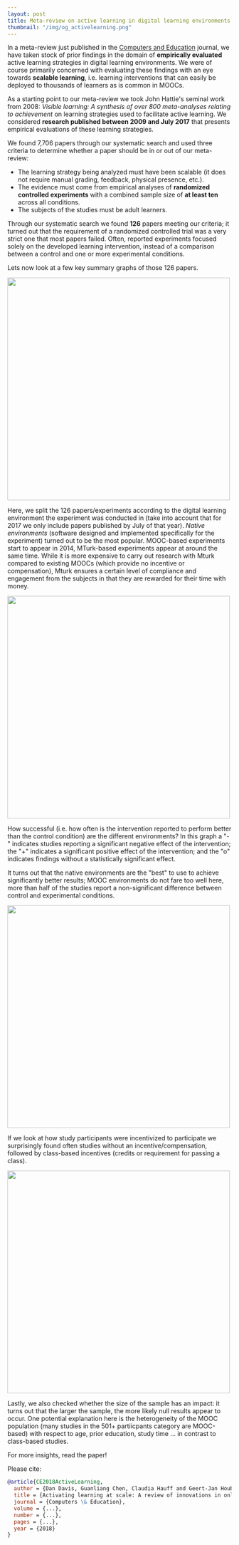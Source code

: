 ```yaml
---
layout: post
title: Meta-review on active learning in digital learning environments
thumbnail: "/img/og_activelearning.png"
---
```


In a meta-review just published in the [Computers and Education](https://www.sciencedirect.com/journal/computers-and-education) 
journal, we have taken stock of prior findings in the domain of **empirically evaluated** active learning strategies 
in digital learning environments. We were of course primarily concerned with evaluating these findings with an eye 
towards **scalable learning**, i.e. learning interventions that can easily be deployed to thousands of learners as is
common in MOOCs. 

As a starting point to our meta-review we took John Hattie's seminal work from 2008: _Visible learning: A synthesis of over 800 meta-analyses 
relating to achievement_ on learning strategies used to facilitate active learning. 
We considered **research published between 2009 and July 2017** that presents empirical evaluations of these learning strategies.

We found 7,706 papers through our systematic search and used three criteria to determine whether a paper should be
in or out of our meta-review:

- The learning  strategy  being  analyzed  must  have  been scalable (it does not require manual grading, feedback,
physical presence, etc.).
- The evidence must come from empirical analyses of **randomized controlled experiments** with a combined
sample size of **at least ten** across all conditions. 
- The subjects of the studies must be adult learners.

Through our systematic search we found **126** papers meeting our criteria; it turned out that the requirement of a 
randomized controlled trial was a very strict one that most papers failed. Often, reported experiments focused solely on
the developed learning intervention, instead of a comparison between a control and one or more experimental conditions.

Lets now look at a few key summary graphs of those 126 papers.

<img src="https://chauff.github.io/img/by_all.png" width="500px">

Here, we split the 126 papers/experiments according to the digital learning environment the experiment was conducted in
(take into account that for 2017 we only include papers published by July of that year). *Native environments* (software designed and implemented specifically for the experiment) turned out to be the most 
popular. MOOC-based experiments start to appear in 2014, MTurk-based experiments appear at around the same time. 
While it is more expensive to carry out research with Mturk compared to existing MOOCs
(which provide no incentive or compensation), Mturk ensures a certain level
of compliance and engagement from the subjects in that they are rewarded
for their time with money.

<img src="https://chauff.github.io/img/by_env.png" width="500px">

How successful (i.e. how often is the intervention reported to perform better than the control condition) are the
different environments? In this graph a "-" indicates studies reporting a significant negative effect of the intervention;  
the "+" indicates a significant positive effect of the intervention; and the "o" indicates findings without a statistically 
significant effect.
 
It turns out that the native environments are the "best" to use to achieve significantly better
results; MOOC environments do not fare too well here, more than half of the studies report a non-significant difference
between control and experimental conditions.

<img src="https://chauff.github.io/img/by_incentive.png" width="500px">

If we look at how study participants were incentivized to participate we surprisingly found often studies without
an incentive/compensation, followed by class-based incentives (credits or requirement for passing a class).

<img src="https://chauff.github.io/img/by_n.png" width="500px">

Lastly, we also checked whether the size of the sample has an impact: it turns out that the larger the sample, the more
likely null results appear to occur. One potential explanation here is the heterogeneity of the MOOC population (many
studies in the 501+ partiicpants category are MOOC-based) with respect to age, prior education, study time ... 
in contrast to class-based studies.

For more insights, read the paper!

Please cite:

```bibtex
@article{CE2018ActiveLearning,
  author = {Dan Davis, Guanliang Chen, Claudia Hauff and Geert-Jan Houben},
  title = {Activating learning at scale: A review of innovations in online learning strategies},
  journal = {Computers \& Education},
  volume = {...},
  number = {...},
  pages = {...},
  year = {2018}
}
```

